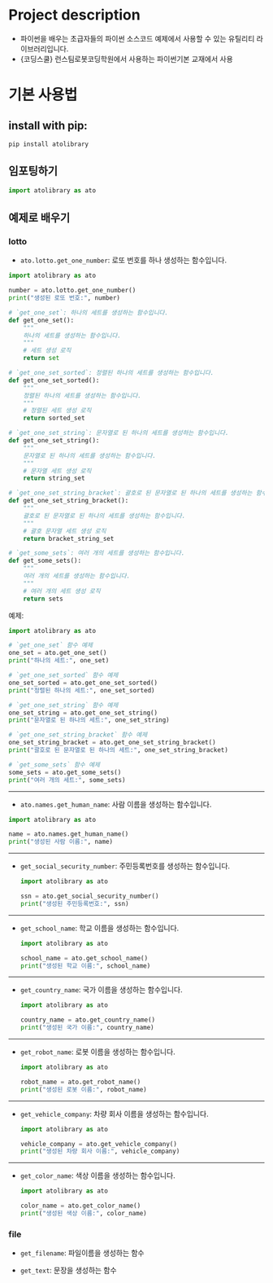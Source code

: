 # Project description
  * 파이썬을 배우는 초급자들의 파이썬 소스코드 예제에서 사용할 수 있는 유틸리티 라이브러리입니다. 
  * {코딩스쿨} 런스팀로봇코딩학원에서 사용하는 파이썬기본 교재에서 사용

# 기본 사용법
## install with pip:
```shell
pip install atolibrary
```

## 임포팅하기 
```python
import atolibrary as ato
```

## 예제로 배우기 
### lotto 
* `ato.lotto.get_one_number`: 로또 번호를 하나 생성하는 함수입니다.

```python
import atolibrary as ato

number = ato.lotto.get_one_number()
print("생성된 로또 번호:", number)

# `get_one_set`: 하나의 세트를 생성하는 함수입니다.
def get_one_set():
    """
    하나의 세트를 생성하는 함수입니다.
    """
    # 세트 생성 로직
    return set

# `get_one_set_sorted`: 정렬된 하나의 세트를 생성하는 함수입니다.
def get_one_set_sorted():
    """
    정렬된 하나의 세트를 생성하는 함수입니다.
    """
    # 정렬된 세트 생성 로직
    return sorted_set

# `get_one_set_string`: 문자열로 된 하나의 세트를 생성하는 함수입니다.
def get_one_set_string():
    """
    문자열로 된 하나의 세트를 생성하는 함수입니다.
    """
    # 문자열 세트 생성 로직
    return string_set

# `get_one_set_string_bracket`: 괄호로 된 문자열로 된 하나의 세트를 생성하는 함수입니다.
def get_one_set_string_bracket():
    """
    괄호로 된 문자열로 된 하나의 세트를 생성하는 함수입니다.
    """
    # 괄호 문자열 세트 생성 로직
    return bracket_string_set

# `get_some_sets`: 여러 개의 세트를 생성하는 함수입니다.
def get_some_sets():
    """
    여러 개의 세트를 생성하는 함수입니다.
    """
    # 여러 개의 세트 생성 로직
    return sets
```

예제:

```python
import atolibrary as ato

# `get_one_set` 함수 예제
one_set = ato.get_one_set()
print("하나의 세트:", one_set)

# `get_one_set_sorted` 함수 예제
one_set_sorted = ato.get_one_set_sorted()
print("정렬된 하나의 세트:", one_set_sorted)

# `get_one_set_string` 함수 예제
one_set_string = ato.get_one_set_string()
print("문자열로 된 하나의 세트:", one_set_string)

# `get_one_set_string_bracket` 함수 예제
one_set_string_bracket = ato.get_one_set_string_bracket()
print("괄호로 된 문자열로 된 하나의 세트:", one_set_string_bracket)

# `get_some_sets` 함수 예제
some_sets = ato.get_some_sets()
print("여러 개의 세트:", some_sets)
```
---  
* `ato.names.get_human_name`: 사람 이름을 생성하는 함수입니다.

```python
import atolibrary as ato

name = ato.names.get_human_name()
print("생성된 사람 이름:", name)
```
---  
* `get_social_security_number`: 주민등록번호를 생성하는 함수입니다.
    ```python
    import atolibrary as ato

    ssn = ato.get_social_security_number()
    print("생성된 주민등록번호:", ssn)
    ```
---  
* `get_school_name`: 학교 이름을 생성하는 함수입니다.
    ```python
    import atolibrary as ato

    school_name = ato.get_school_name()
    print("생성된 학교 이름:", school_name)
    ```
---  
* `get_country_name`: 국가 이름을 생성하는 함수입니다.
    ```python
    import atolibrary as ato

    country_name = ato.get_country_name()
    print("생성된 국가 이름:", country_name)
    ```
---  
* `get_robot_name`: 로봇 이름을 생성하는 함수입니다.
    ```python
    import atolibrary as ato

    robot_name = ato.get_robot_name()
    print("생성된 로봇 이름:", robot_name)
    ```
---  
* `get_vehicle_company`: 차량 회사 이름을 생성하는 함수입니다.
    ```python
    import atolibrary as ato

    vehicle_company = ato.get_vehicle_company()
    print("생성된 차량 회사 이름:", vehicle_company)
    ```
---  
* `get_color_name`: 색상 이름을 생성하는 함수입니다.
    ```python
    import atolibrary as ato

    color_name = ato.get_color_name()
    print("생성된 색상 이름:", color_name)
    ```

### file
* `get_filename`: 파일이름을 생성하는 함수

* `get_text`: 문장을 생성하는 함수 
